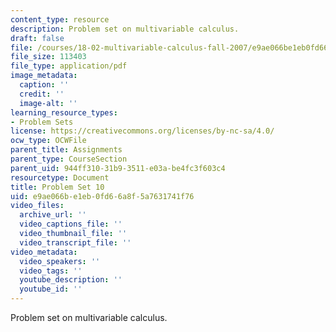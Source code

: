 ```yaml
---
content_type: resource
description: Problem set on multivariable calculus.
draft: false
file: /courses/18-02-multivariable-calculus-fall-2007/e9ae066be1eb0fd66a8f5a7631741f76_ps10.pdf
file_size: 113403
file_type: application/pdf
image_metadata:
  caption: ''
  credit: ''
  image-alt: ''
learning_resource_types:
- Problem Sets
license: https://creativecommons.org/licenses/by-nc-sa/4.0/
ocw_type: OCWFile
parent_title: Assignments
parent_type: CourseSection
parent_uid: 944ff310-31b9-3511-e03a-be4fc3f603c4
resourcetype: Document
title: Problem Set 10
uid: e9ae066b-e1eb-0fd6-6a8f-5a7631741f76
video_files:
  archive_url: ''
  video_captions_file: ''
  video_thumbnail_file: ''
  video_transcript_file: ''
video_metadata:
  video_speakers: ''
  video_tags: ''
  youtube_description: ''
  youtube_id: ''
---
```

Problem set on multivariable calculus.